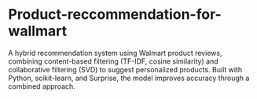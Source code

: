 # Product-reccommendation-for-wallmart
A hybrid recommendation system using Walmart product reviews, combining content-based filtering (TF-IDF, cosine similarity) and collaborative filtering (SVD) to suggest personalized products. Built with Python, scikit-learn, and Surprise, the model improves accuracy through a combined approach.

